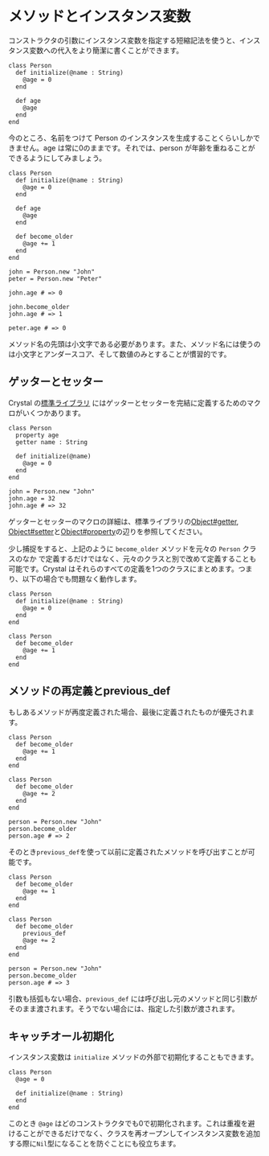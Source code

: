 # メソッドとインスタンス変数

コンストラクタの引数にインスタンス変数を指定する短縮記法を使うと、インスタンス変数への代入をより簡潔に書くことができます。

```crystal
class Person
  def initialize(@name : String)
    @age = 0
  end

  def age
    @age
  end
end
```

今のところ、名前をつけて Person のインスタンスを生成することくらいしかできません。age は常に0のままです。それでは、person が年齢を重ねることができるようにしてみましょう。

```crystal
class Person
  def initialize(@name : String)
    @age = 0
  end

  def age
    @age
  end

  def become_older
    @age += 1
  end
end

john = Person.new "John"
peter = Person.new "Peter"

john.age # => 0

john.become_older
john.age # => 1

peter.age # => 0
```

メソッド名の先頭は小文字である必要があります。また、メソッド名には使うのは小文字とアンダースコア、そして数値のみとすることが慣習的です。

## ゲッターとセッター

Crystal の[標準ライブラリ](https://crystal-lang.org/api) にはゲッターとセッターを完結に定義するためのマクロがいくつかあります。

```crystal
class Person
  property age
  getter name : String

  def initialize(@name)
    @age = 0
  end
end

john = Person.new "John"
john.age = 32
john.age # => 32
```

ゲッターとセッターのマクロの詳細は、標準ライブラリの[Object#getter](https://crystal-lang.org/api/latest/Object.html#getter%28%2Anames%2C%26block%29-macro), [Object#setter](https://crystal-lang.org/api/latest/Object.html#setter%28%2Anames%29-macro)と[Object#property](https://crystal-lang.org/api/latest/Object.html#property%28%2Anames%2C%26block%29-macro)の辺りを参照してください。

少し捕捉をすると、上記のように `become_older` メソッドを元々の `Person` クラスのなか で定義するだけではなく、元々のクラスと別で改めて定義することも可能です。Crystal はそれらのすべての定義を1つのクラスにまとめます。つまり、以下の場合でも問題なく動作します。

```crystal
class Person
  def initialize(@name : String)
    @age = 0
  end
end

class Person
  def become_older
    @age += 1
  end
end
```

## メソッドの再定義とprevious_def

もしあるメソッドが再度定義された場合、最後に定義されたものが優先されます。

```crystal
class Person
  def become_older
    @age += 1
  end
end

class Person
  def become_older
    @age += 2
  end
end

person = Person.new "John"
person.become_older
person.age # => 2
```

そのとき`previous_def`を使って以前に定義されたメソッドを呼び出すことが可能です。

```crystal
class Person
  def become_older
    @age += 1
  end
end

class Person
  def become_older
    previous_def
    @age += 2
  end
end

person = Person.new "John"
person.become_older
person.age # => 3
```

引数も括弧もない場合、`previous_def` には呼び出し元のメソッドと同じ引数がそのまま渡されます。そうでない場合には、指定した引数が渡されます。

## キャッチオール初期化

インスタンス変数は `initialize` メソッドの外部で初期化することもできます。

```crystal
class Person
  @age = 0

  def initialize(@name : String)
  end
end
```

このとき `@age` はどのコンストラクタでも0で初期化されます。これは重複を避けることができるだけでなく、クラスを再オープンしてインスタンス変数を追加する際に`Nil`型になることを防ぐことにも役立ちます。

